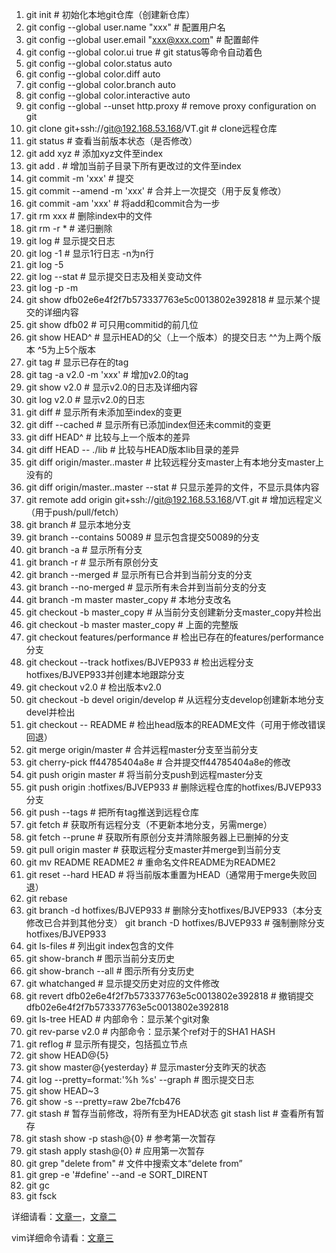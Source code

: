 1. git init                                                  # 初始化本地git仓库（创建新仓库）
2.   git config --global user.name "xxx"                       # 配置用户名
3.   git config --global user.email "xxx@xxx.com"              # 配置邮件
4.   git config --global color.ui true                         # git status等命令自动着色
5.   git config --global color.status auto
6.   git config --global color.diff auto
7.   git config --global color.branch auto
8.   git config --global color.interactive auto
9.   git config --global --unset http.proxy                    # remove  proxy configuration on git
10.   git clone git+ssh://git@192.168.53.168/VT.git             # clone远程仓库
11.   git status                                                # 查看当前版本状态（是否修改）
12.   git add xyz                                               # 添加xyz文件至index
13.   git add .                                                 # 增加当前子目录下所有更改过的文件至index
14.   git commit -m 'xxx'                                       # 提交
15.   git commit --amend -m 'xxx'                               # 合并上一次提交（用于反复修改）
16.   git commit -am 'xxx'                                      # 将add和commit合为一步
17.   git rm xxx                                                # 删除index中的文件
18.   git rm -r *                                               # 递归删除
19.   git log                                                   # 显示提交日志
20.   git log -1                                                # 显示1行日志 -n为n行
21.   git log -5
22.   git log --stat                                            # 显示提交日志及相关变动文件
23.   git log -p -m
24.   git show dfb02e6e4f2f7b573337763e5c0013802e392818         # 显示某个提交的详细内容
25.   git show dfb02                                            # 可只用commitid的前几位
26.   git show HEAD^                                            # 显示HEAD的父（上一个版本）的提交日志 ^^为上两个版本 ^5为上5个版本
27.   git tag                                                   # 显示已存在的tag
28.   git tag -a v2.0 -m 'xxx'                                  # 增加v2.0的tag
29.   git show v2.0                                             # 显示v2.0的日志及详细内容
30.   git log v2.0                                              # 显示v2.0的日志
31.   git diff                                                  # 显示所有未添加至index的变更
32.   git diff --cached                                         # 显示所有已添加index但还未commit的变更
33.   git diff HEAD^                                            # 比较与上一个版本的差异
34.   git diff HEAD -- ./lib                                    # 比较与HEAD版本lib目录的差异
35.   git diff origin/master..master                            # 比较远程分支master上有本地分支master上没有的
36.   git diff origin/master..master --stat                     # 只显示差异的文件，不显示具体内容
37.   git remote add origin git+ssh://git@192.168.53.168/VT.git # 增加远程定义（用于push/pull/fetch）
38.   git branch                                                # 显示本地分支
39.   git branch --contains 50089                               # 显示包含提交50089的分支
40.   git branch -a                                             # 显示所有分支
41.   git branch -r                                             # 显示所有原创分支
42.   git branch --merged                                       # 显示所有已合并到当前分支的分支
43.   git branch --no-merged                                    # 显示所有未合并到当前分支的分支
44.   git branch -m master master_copy                          # 本地分支改名
45.   git checkout -b master_copy                               # 从当前分支创建新分支master_copy并检出
46.   git checkout -b master master_copy                        # 上面的完整版
47.   git checkout features/performance                         # 检出已存在的features/performance分支
48.   git checkout --track hotfixes/BJVEP933                    # 检出远程分支hotfixes/BJVEP933并创建本地跟踪分支
49.   git checkout v2.0                                         # 检出版本v2.0
50.   git checkout -b devel origin/develop                      # 从远程分支develop创建新本地分支devel并检出
51.   git checkout -- README                                    # 检出head版本的README文件（可用于修改错误回退）
52.   git merge origin/master                                   # 合并远程master分支至当前分支
53.   git cherry-pick ff44785404a8e                             # 合并提交ff44785404a8e的修改
54.   git push origin master                                    # 将当前分支push到远程master分支
55.   git push origin :hotfixes/BJVEP933                        # 删除远程仓库的hotfixes/BJVEP933分支
56.   git push --tags                                           # 把所有tag推送到远程仓库
57.   git fetch                                                 # 获取所有远程分支（不更新本地分支，另需merge）
58.   git fetch --prune                                         # 获取所有原创分支并清除服务器上已删掉的分支
59.   git pull origin master                                    # 获取远程分支master并merge到当前分支
60.   git mv README README2                                     # 重命名文件README为README2
61.   git reset --hard HEAD                                     # 将当前版本重置为HEAD（通常用于merge失败回退）
62.   git rebase
63.   git branch -d hotfixes/BJVEP933                           # 删除分支hotfixes/BJVEP933（本分支修改已合并到其他分支）
      git branch -D hotfixes/BJVEP933                           # 强制删除分支hotfixes/BJVEP933
64.   git ls-files                                              # 列出git index包含的文件
65.   git show-branch                                           # 图示当前分支历史
66.   git show-branch --all                                     # 图示所有分支历史
67.   git whatchanged                                           # 显示提交历史对应的文件修改
68.   git revert dfb02e6e4f2f7b573337763e5c0013802e392818       # 撤销提交dfb02e6e4f2f7b573337763e5c0013802e392818
69.   git ls-tree HEAD                                         # 内部命令：显示某个git对象
70.   git rev-parse v2.0                                        # 内部命令：显示某个ref对于的SHA1 HASH
71.   git reflog                                                # 显示所有提交，包括孤立节点
72.   git show HEAD@{5}
73.   git show master@{yesterday}                               # 显示master分支昨天的状态
74.   git log --pretty=format:'%h %s' --graph                   # 图示提交日志
75.   git show HEAD~3
76.   git show -s --pretty=raw 2be7fcb476
77.   git stash                                                 # 暂存当前修改，将所有至为HEAD状态
      git stash list                                            # 查看所有暂存
78.   git stash show -p stash@{0}                               # 参考第一次暂存
79.   git stash apply stash@{0}                                 # 应用第一次暂存
80.   git grep "delete from"                                    # 文件中搜索文本“delete from”
81.   git grep -e '#define' --and -e SORT_DIRENT
82.   git gc
83.   git fsck

详细请看：[文章一](https://zhuanlan.zhihu.com/p/389814854)，[文章二](https://blog.csdn.net/qtiao/article/details/97783243)

vim详细命令请看：[文章三](https://zhuanlan.zhihu.com/p/155973403)